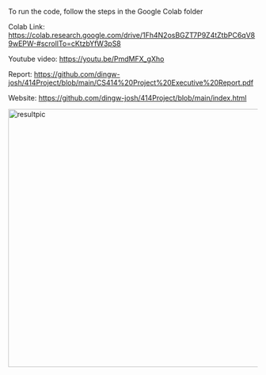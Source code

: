 To run the code, follow the steps in the Google Colab folder

Colab Link: https://colab.research.google.com/drive/1Fh4N2osBGZT7P9Z4tZtbPC6qV89wEPW-#scrollTo=cKtzbYfW3pS8

Youtube video: https://youtu.be/PmdMFX_gXho

Report: https://github.com/dingw-josh/414Project/blob/main/CS414%20Project%20Executive%20Report.pdf

Website: https://github.com/dingw-josh/414Project/blob/main/index.html


<img width="522" alt="resultpic" src="https://github.com/dingw-josh/414Project/assets/98542839/b1d7c337-8d78-4c94-8358-89de3396696e">
